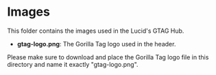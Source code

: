 # Images

This folder contains the images used in the Lucid's GTAG Hub.

- **gtag-logo.png**: The Gorilla Tag logo used in the header.

Please make sure to download and place the Gorilla Tag logo file in this directory and name it exactly "gtag-logo.png". 